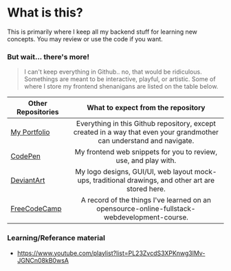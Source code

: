 <!-- https://github.com/adam-p/markdown-here/wiki/Markdown-Cheatsheet -->

What is this?
=================
This is primarily where I keep all my backend stuff for learning new concepts. You may review or use the code if you want.

### But wait... there's more!
>I can't keep everything in Github.. no, that would be ridiculous. Somethings are meant to be interactive, playful, or artistic. Some of where I store my frontend shenanigans are listed on the table below.

| Other Repositories        | What to expect from the repository           |
| ------------- |:--------------------:|
| <a href="#">My Portfolio</a>     | Everything in this Github repository, except created in a way that even your grandmother can understand and navigate. |
| <a href="http://codepen.io/glennlopez/">CodePen</a>     | My frontend web snippets for you to review, use, and play with.  |
| <a href="http://glennlopez.deviantart.com/">DeviantArt</a>     | My logo designs, GUI/UI, web layout mock-ups, traditional drawings, and other art are stored here. |
| <a href="https://www.freecodecamp.com/glennlopez">FreeCodeCamp</a>     | A record of the things I've learned on an opensource-online-fullstack-webdevelopment-course. |

### Learning/Referance material
* https://www.youtube.com/playlist?list=PL23ZvcdS3XPKnwg3lMv-JGNCn08kB0wsA
